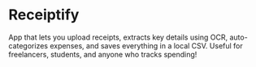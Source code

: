 # Receiptify
App that lets you upload receipts, extracts key details using OCR, auto-categorizes expenses, and saves everything in a local CSV. Useful for freelancers, students, and anyone who tracks spending!
